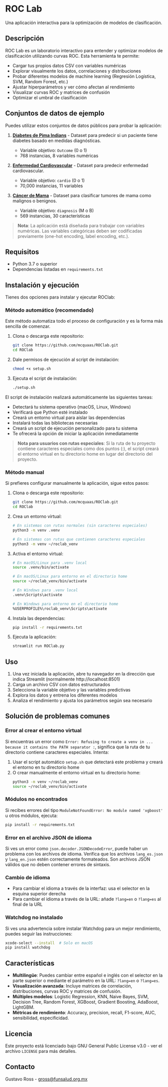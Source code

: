 # ROC Lab

Una aplicación interactiva para la optimización de modelos de clasificación.

## Descripción

ROC Lab es un laboratorio interactivo para entender y optimizar modelos de clasificación utilizando curvas ROC. Esta herramienta te permite:

- Cargar tus propios datos CSV con variables numéricas
- Explorar visualmente los datos, correlaciones y distribuciones
- Probar diferentes modelos de machine learning (Regresión Logística, SVM, Random Forest, etc.)
- Ajustar hiperparámetros y ver cómo afectan al rendimiento
- Visualizar curvas ROC y matrices de confusión
- Optimizar el umbral de clasificación

## Conjuntos de datos de ejemplo

Puedes utilizar estos conjuntos de datos públicos para probar la aplicación:

1. **[Diabetes de Pima Indians](https://www.kaggle.com/datasets/uciml/pima-indians-diabetes-database)** - Dataset para predecir si un paciente tiene diabetes basado en medidas diagnósticas.
   - Variable objetivo: `Outcome` (0 o 1)
   - 768 instancias, 8 variables numéricas

2. **[Enfermedad Cardiovascular](https://www.kaggle.com/datasets/sulianova/cardiovascular-disease-dataset)** - Dataset para predecir enfermedad cardiovascular.
   - Variable objetivo: `cardio` (0 o 1)
   - 70,000 instancias, 11 variables

3. **[Cáncer de Mama](https://www.kaggle.com/datasets/uciml/breast-cancer-wisconsin-data)** - Dataset para clasificar tumores de mama como malignos o benignos.
   - Variable objetivo: `diagnosis` (M o B)
   - 569 instancias, 30 características

> **Nota**: La aplicación está diseñada para trabajar con variables numéricas. Las variables categóricas deben ser codificadas previamente (one-hot encoding, label encoding, etc.).

## Requisitos

- Python 3.7 o superior
- Dependencias listadas en `requirements.txt`

## Instalación y ejecución

Tienes dos opciones para instalar y ejecutar ROClab:

### Método automático (recomendado)

Este método automatiza todo el proceso de configuración y es la forma más sencilla de comenzar.

1. Clona o descarga este repositorio:
   ```bash
   git clone https://github.com/mcquaas/ROClab.git
   cd ROClab
   ```

2. Dale permisos de ejecución al script de instalación:
   ```bash
   chmod +x setup.sh
   ```

3. Ejecuta el script de instalación:
   ```bash
   ./setup.sh
   ```

El script de instalación realizará automáticamente las siguientes tareas:
- Detectará tu sistema operativo (macOS, Linux, Windows)
- Verificará que Python esté instalado
- Creará un entorno virtual para aislar las dependencias
- Instalará todas las bibliotecas necesarias
- Creará un script de ejecución personalizado para tu sistema
- Te ofrecerá la opción de iniciar la aplicación inmediatamente

> **Nota para usuarios con rutas especiales**: Si la ruta de tu proyecto contiene caracteres especiales como dos puntos (:), el script creará el entorno virtual en tu directorio home en lugar del directorio del proyecto.

### Método manual

Si prefieres configurar manualmente la aplicación, sigue estos pasos:

1. Clona o descarga este repositorio:
   ```bash
   git clone https://github.com/mcquaas/ROClab.git
   cd ROClab
   ```

2. Crea un entorno virtual:
   ```bash
   # En sistemas con rutas normales (sin caracteres especiales)
   python3 -m venv .venv
   
   # En sistemas con rutas que contienen caracteres especiales
   python3 -m venv ~/roclab_venv
   ```

3. Activa el entorno virtual:
   ```bash
   # En macOS/Linux para .venv local
   source .venv/bin/activate
   
   # En macOS/Linux para entorno en el directorio home
   source ~/roclab_venv/bin/activate
   
   # En Windows para .venv local
   .venv\Scripts\activate
   
   # En Windows para entorno en el directorio home
   %USERPROFILE%\roclab_venv\Scripts\activate
   ```

4. Instala las dependencias:
   ```bash
   pip install -r requirements.txt
   ```

5. Ejecuta la aplicación:
   ```bash
   streamlit run ROClab.py
   ```

## Uso

1. Una vez iniciada la aplicación, abre tu navegador en la dirección que indica Streamlit (normalmente http://localhost:8501)
2. Carga un archivo CSV con datos estructurados
3. Selecciona la variable objetivo y las variables predictivas
4. Explora los datos y entrena los diferentes modelos
5. Analiza el rendimiento y ajusta los parámetros según sea necesario

## Solución de problemas comunes

### Error al crear el entorno virtual

Si encuentras un error como `Error: Refusing to create a venv in ... because it contains the PATH separator :`, significa que la ruta de tu directorio contiene caracteres especiales. Intenta:

1. Usar el script automático `setup.sh` que detectará este problema y creará el entorno en tu directorio home
2. O crear manualmente el entorno virtual en tu directorio home:
   ```bash
   python3 -m venv ~/roclab_venv
   source ~/roclab_venv/bin/activate
   ```

### Módulos no encontrados

Si recibes errores del tipo `ModuleNotFoundError: No module named 'xgboost'` u otros módulos, ejecuta:

```bash
pip install -r requirements.txt
```

### Error en el archivo JSON de idioma

Si ves un error como `json.decoder.JSONDecodeError`, puede haber un problema con los archivos de idioma. Verifica que los archivos `lang_es.json` y `lang_en.json` estén correctamente formateados. Son archivos JSON válidos que no deben contener errores de sintaxis.

### Cambio de idioma

- Para cambiar el idioma a través de la interfaz: usa el selector en la esquina superior derecha
- Para cambiar el idioma a través de la URL: añade `?lang=en` o `?lang=es` al final de la URL

### Watchdog no instalado

Si ves una advertencia sobre instalar Watchdog para un mejor rendimiento, puedes seguir las instrucciones:

```bash
xcode-select --install  # Solo en macOS
pip install watchdog
```

## Características

- **Multilingüe**: Puedes cambiar entre español e inglés con el selector en la parte superior o mediante el parámetro en la URL: `?lang=en` o `?lang=es`.
- **Visualización avanzada**: Incluye matrices de correlación, distribuciones, curvas ROC y matrices de confusión.
- **Múltiples modelos**: Logistic Regression, KNN, Naive Bayes, SVM, Decision Tree, Random Forest, XGBoost, Gradient Boosting, AdaBoost, LightGBM.
- **Métricas de rendimiento**: Accuracy, precision, recall, F1-score, AUC, sensibilidad, especificidad.

## Licencia

Este proyecto está licenciado bajo GNU General Public License v3.0 - ver el archivo `LICENSE` para más detalles.

## Contacto

Gustavo Ross - gross@funsalud.org.mx
